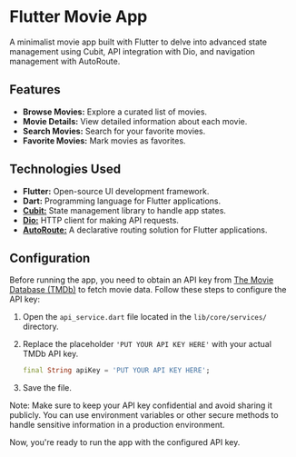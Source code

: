 # Flutter Movie App
A minimalist movie app built with Flutter to delve into advanced state management using Cubit, API integration with Dio, and navigation management with AutoRoute.

## Features

- **Browse Movies:** Explore a curated list of movies.
- **Movie Details:** View detailed information about each movie.
- **Search Movies:** Search for your favorite movies.
- **Favorite Movies:** Mark movies as favorites.

## Technologies Used

- **Flutter:** Open-source UI development framework.
- **Dart:** Programming language for Flutter applications.
- **[Cubit:](https://pub.dev/packages/bloc)** State management library to handle app states.
- **[Dio:](https://pub.dev/packages/dio)** HTTP client for making API requests.
- **[AutoRoute:](https://pub.dev/packages/auto_route)** A declarative routing solution for Flutter applications.

## Configuration

Before running the app, you need to obtain an API key from [The Movie Database (TMDb)](https://www.themoviedb.org/documentation/api) to fetch movie data. Follow these steps to configure the API key:

1. Open the `api_service.dart` file located in the `lib/core/services/` directory.

2. Replace the placeholder `'PUT YOUR API KEY HERE'` with your actual TMDb API key.

    ```dart
    final String apiKey = 'PUT YOUR API KEY HERE';
    ```

3. Save the file.

Note: Make sure to keep your API key confidential and avoid sharing it publicly. You can use environment variables or other secure methods to handle sensitive information in a production environment.

Now, you're ready to run the app with the configured API key.
